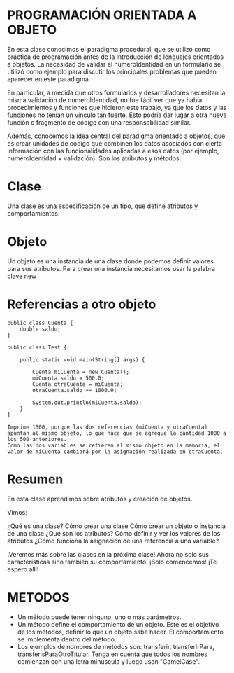 # PROGRAMACIÓN ORIENTADA A OBJETO

En esta clase conocimos el paradigma procedural, que se utilizó como práctica de programación antes de la introducción de lenguajes orientados a objetos. La necesidad de validar el numeroIdentidad en un formulario se utilizó como ejemplo para discutir los principales problemas que pueden aparecer en este paradigma.

En particular, a medida que otros formularios y desarrolladores necesitan la misma validación de numeroIdentidad, no fue fácil ver que ya había procedimientos y funciones que hicieron este trabajo, ya que los datos y las funciones no tenían un vínculo tan fuerte. Esto podría dar lugar a otra nueva función o fragmento de código con una responsabilidad similar.

Además, conocemos la idea central del paradigma orientado a objetos, que es crear unidades de código que combinen los datos asociados con cierta información con las funcionalidades aplicadas a esos datos (por ejemplo, numeroIdentidad + validación). Son los atributos y métodos.


# Clase
Una clase es una especificación de un tipo, que define atributos y comportamientos.

# Objeto
Un objeto es una instancia de una clase donde podemos definir valores para sus atributos.
Para crear una instancia necesitamos usar la palabra clave new



# Referencias a otro objeto
    public class Cuenta {
        double saldo;
    }

    public class Test {

        public static void main(String[] args) {

            Cuenta miCuenta = new Cuenta();
            miCuenta.saldo = 500.0;
            Cuenta otraCuenta = miCuenta;
            otraCuenta.saldo += 1000.0;

            System.out.println(miCuenta.saldo);
        }
    }

    Imprime 1500, porque las dos referencias (miCuenta y otraCuenta) apuntan al mismo objeto, lo que hace que se agregue la cantidad 1000 a los 500 anteriores.
    Como las dos variables se refieren al mismo objeto en la memoria, el valor de miCuenta cambiará por la asignación realizada en otraCuenta.

# Resumen
En esta clase aprendimos sobre atributos y creación de objetos.

Vimos:

¿Qué es una clase? Cómo crear una clase Cómo crear un objeto o instancia de una clase ¿Qué son los atributos? Cómo definir y ver los valores de los atributos ¿Cómo funciona la asignación de una referencia a una variable?

¡Veremos más sobre las clases en la próxima clase! Ahora no solo sus características sino también su comportamiento. ¡Solo comencemos! ¡Te espero allí!    


# METODOS
* Un método puede tener ninguno, uno o más parámetros.
* Un método define el comportamiento de un objeto. Este es el objetivo de los métodos, definir lo que un objeto sabe hacer. El comportamiento   se implementa dentro del método.
* Los ejemplos de nombres de métodos son: transferir, transferirPara, transferisParaOtroTitular. Tenga en cuenta que todos los nombres comienzan con una letra minúscula y luego usan "CamelCase".







